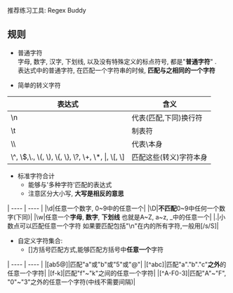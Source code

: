 推荐练习工具: Regex Buddy  

## 规则  

- 普通字符  
字母, 数字, 汉字, 下划线, 以及没有特殊定义的标点符号, 都是"**普通字符**" .  
表达式中的普通字符, 在匹配一个字符串的时候, **匹配与之相同的一个字符**
  
- 简单的转义字符 

|表达式 |含义|
|  ----  | ----  | 
|\n|代表(匹配,下同)换行符|  
|\t|制表符|  
|\\\  |代表\本身|  
|\\^, \\$,\\., \\(, \\), \\{, \\}, \\?, \\+, \\*, \\|, \\[, \\]|匹配这些(转义)字符本身|  

- 标准字符合计  
  - 能够与'多种字符'匹配的表达式  
  - 注意区分大小写, **大写是相反的意思**
  
  
|  ----  | ----  | 
|\d|任意一个数字, 0~9中的任意一个|
|\D|**不匹配**0~9中任何一个数字(下同)|
|\w|任意一个**字母**, **数字**, **下划线** 也就是A~Z, a~z, \_中的任意一个|
|.|小数点可以匹配任意一个字符 如果要匹配包括"\n"在内的所有字符,一般用[/s/S]|


- 自定义字符集合:
  - []方括号匹配方式,能够匹配方括号中**任意一个**字符

|  ----  | ----  | 
|[ab5@]|匹配"a"或"b"或"5"或"@"|
|[^abc]|匹配"a"."b"."c"**之外**的任意一个字符|
|[f-k]|匹配"f"~"k"之间的任意一个字符|
|[^A-F0-3]|匹配"A"~"F", "0"~"3"之外的任意一个字符(中线不需要间隔)|
